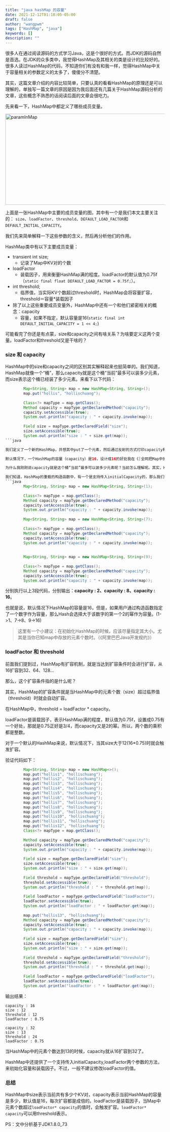 ```yaml
---
title: "java hashMap 的容量"
date: 2021-12-12T01:18:05-05:00
draft: false
author: "wangpwm"
tags: ["HashMap", "java"]
keywords: []
description: ""
---
```


很多人在通过阅读源码的方式学习Java，这是个很好的方式。而JDK的源码自然是首选。在JDK的众多类中，我觉得HashMap及其相关的类是设计的比较好的。很多人读过HashMap的代码，不知道你们有没有和我一样，觉得HashMap中关于容量相关的参数定义的太多了，傻傻分不清楚。

其实，这篇文章介绍的内容比较简单，只要认真的看看HashMap的原理还是可以理解的，单独写一篇文章的原因是因为我后面还有几篇关于HashMap源码分析的文章，这些概念不熟悉的话阅读后面的文章会很吃力。

先来看一下，HashMap中都定义了哪些成员变量。

[<img src="http://www.hollischuang.com/wp-content/uploads/2018/05/paramInMap.png" alt="paramInMap" width="523" height="288" class="aligncenter size-full wp-image-2424" />][1]

上面是一张HashMap中主要的成员变量的图，其中有一个是我们本文主要关注的： `size`、`loadFactor`、`threshold`、`DEFAULT_LOAD_FACTOR`和`DEFAULT_INITIAL_CAPACITY`。

我们先来简单解释一下这些参数的含义，然后再分析他们的作用。

HashMap类中有以下主要成员变量：

*   transient int size; 
    *   记录了Map中KV对的个数
*   loadFactor 
    *   装载因子，用来衡量HashMap满的程度。loadFactor的默认值为0.75f（`static final float DEFAULT_LOAD_FACTOR = 0.75f;`）。
*   int threshold; 
    *   临界值，当实际KV个数超过threshold时，HashMap会将容量扩容，threshold＝容量*装载因子
*   除了以上这些重要成员变量外，HashMap中还有一个和他们紧密相关的概念：capacity 
    *   容量，如果不指定，默认容量是16(`static final int DEFAULT_INITIAL_CAPACITY = 1 << 4;`)

可能看完了你还是有点蒙，size和capacity之间有啥关系？为啥要定义这两个变量。loadFactor和threshold又是干啥的？

### size 和 capacity

HashMap中的size和capacity之间的区别其实解释起来也挺简单的。我们知道，HashMap就像一个“桶”，那么capacity就是这个桶“当前”最多可以装多少元素，而size表示这个桶已经装了多少元素。来看下以下代码：
```java
        Map<String, String> map = new HashMap<String, String>();
        map.put("hollis", "hollischuang");
    
        Class<?> mapType = map.getClass();
        Method capacity = mapType.getDeclaredMethod("capacity");
        capacity.setAccessible(true);
        System.out.println("capacity : " + capacity.invoke(map));
    
        Field size = mapType.getDeclaredField("size");
        size.setAccessible(true);
        System.out.println("size : " + size.get(map));
```java  

我们定义了一个新的HashMap，并想其中put了一个元素，然后通过反射的方式打印capacity和size。输出结果为：**capacity : 16、size : 1**

默认情况下，一个HashMap的容量（capacity）是16，设计成16的好处我在《[全网把Map中的hash()分析的最透彻的文章，别无二家。][2]》中也简单介绍过，主要是可以使用按位与替代取模来提升hash的效率。

为什么我刚刚说capacity就是这个桶“当前”最多可以装多少元素呢？当前怎么理解呢。其实，HashMap是具有扩容机制的。在一个HashMap第一次初始化的时候，默认情况下他的容量是16，当达到扩容条件的时候，就需要进行扩容了，会从16扩容成32。

我们知道，HashMap的重载的构造函数中，有一个是支持传入initialCapacity的，那么我们尝试着设置一下，看结果如何。
```java
        Map<String, String> map = new HashMap<String, String>(1);
    
        Class<?> mapType = map.getClass();
        Method capacity = mapType.getDeclaredMethod("capacity");
        capacity.setAccessible(true);
        System.out.println("capacity : " + capacity.invoke(map));
    
        Map<String, String> map = new HashMap<String, String>(7);
    
        Class<?> mapType = map.getClass();
        Method capacity = mapType.getDeclaredMethod("capacity");
        capacity.setAccessible(true);
        System.out.println("capacity : " + capacity.invoke(map));
    
    
        Map<String, String> map = new HashMap<String, String>(9);
    
        Class<?> mapType = map.getClass();
        Method capacity = mapType.getDeclaredMethod("capacity");
        capacity.setAccessible(true);
        System.out.println("capacity : " + capacity.invoke(map));
```

分别执行以上3段代码，分别输出：**capacity : 2、capacity : 8、capacity : 16**。

也就是说，默认情况下HashMap的容量是16，但是，如果用户通过构造函数指定了一个数字作为容量，那么Hash会选择大于该数字的第一个2的幂作为容量。(1->1、7->8、9->16)

> 这里有一个小建议：在初始化HashMap的时候，应该尽量指定其大小。尤其是当你已知map中存放的元素个数时。（《阿里巴巴Java开发规约》）

### loadFactor 和 threshold

前面我们提到过，HashMap有扩容机制，就是当达到扩容条件时会进行扩容，从16扩容到32、64、128...

那么，这个扩容条件指的是什么呢？

其实，HashMap的扩容条件就是当HashMap中的元素个数（size）超过临界值（threshold）时就会自动扩容。

在HashMap中，threshold = loadFactor * capacity。

loadFactor是装载因子，表示HashMap满的程度，默认值为0.75f，设置成0.75有一个好处，那就是0.75正好是3/4，而capacity又是2的幂。所以，两个数的乘积都是整数。

对于一个默认的HashMap来说，默认情况下，当其size大于12(16*0.75)时就会触发扩容。

验证代码如下：
```java
        Map<String, String> map = new HashMap<>();
        map.put("hollis1", "hollischuang");
        map.put("hollis2", "hollischuang");
        map.put("hollis3", "hollischuang");
        map.put("hollis4", "hollischuang");
        map.put("hollis5", "hollischuang");
        map.put("hollis6", "hollischuang");
        map.put("hollis7", "hollischuang");
        map.put("hollis8", "hollischuang");
        map.put("hollis9", "hollischuang");
        map.put("hollis10", "hollischuang");
        map.put("hollis11", "hollischuang");
        map.put("hollis12", "hollischuang");
        Class<?> mapType = map.getClass();
    
        Method capacity = mapType.getDeclaredMethod("capacity");
        capacity.setAccessible(true);
        System.out.println("capacity : " + capacity.invoke(map));
    
        Field size = mapType.getDeclaredField("size");
        size.setAccessible(true);
        System.out.println("size : " + size.get(map));
    
        Field threshold = mapType.getDeclaredField("threshold");
        threshold.setAccessible(true);
        System.out.println("threshold : " + threshold.get(map));
    
        Field loadFactor = mapType.getDeclaredField("loadFactor");
        loadFactor.setAccessible(true);
        System.out.println("loadFactor : " + loadFactor.get(map));
    
        map.put("hollis13", "hollischuang");
        Method capacity = mapType.getDeclaredMethod("capacity");
        capacity.setAccessible(true);
        System.out.println("capacity : " + capacity.invoke(map));
    
        Field size = mapType.getDeclaredField("size");
        size.setAccessible(true);
        System.out.println("size : " + size.get(map));
    
        Field threshold = mapType.getDeclaredField("threshold");
        threshold.setAccessible(true);
        System.out.println("threshold : " + threshold.get(map));
    
        Field loadFactor = mapType.getDeclaredField("loadFactor");
        loadFactor.setAccessible(true);
        System.out.println("loadFactor : " + loadFactor.get(map));
 ```   

输出结果：

    capacity : 16
    size : 12
    threshold : 12
    loadFactor : 0.75
    
    capacity : 32
    size : 13
    threshold : 24
    loadFactor : 0.75
    

当HashMap中的元素个数达到13的时候，capacity就从16扩容到32了。

HashMap中还提供了一个支持传入initialCapacity,loadFactor两个参数的方法，来初始化容量和装载因子。不过，一般不建议修改loadFactor的值。

### 总结

HashMap中size表示当前共有多少个KV对，capacity表示当前HashMap的容量是多少，默认值是16，每次扩容都是成倍的。loadFactor是装载因子，当Map中元素个数超过`loadFactor* capacity`的值时，会触发扩容。`loadFactor* capacity`可以用threshold表示。

PS：文中分析基于JDK1.8.0_73

 [1]: http://www.hollischuang.com/wp-content/uploads/2018/05/paramInMap.png
 [2]: http://www.hollischuang.com/archives/2091
